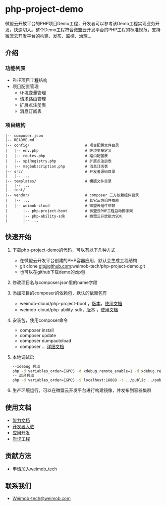 # php-project-demo
微盟云开放平台的PHP项目Demo工程，开发者可以参考该Demo工程实现业务开发，快速切入。整个Demo工程符合微盟云开发平台的PHP工程的标准规范，支持微盟云开发平台的构建、发布、监控、治理...

## 介绍
### 功能列表
* PHP项目工程结构
* 项目配置管理
	* 环境变量管理
	* 请求路由管理
	* 扩展点注册表
	* 消息订阅表

### 项目结构

```
|-- composer.json
|-- README.md
|-- config/                         # 项目配置文件目录
|   |-- env.php                     # 环境变量定义
|   |-- routes.php                  # 路由配置表
|   |-- spiRegistry.php             # 扩展点注册表
|   |-- msgSubscription.php         # 消息订阅表
|-- src/                            # 开发者源码目录
|   |-- ... 
|-- templates/                      # 模版文件目录
|   |-- ...  
|-- test/
|-- vendor/                         # composer 三方依赖组件目录
|   |-- ...                         # 其它三方组件依赖
|   |-- weimob-cloud                # 微盟云组件依赖
|       |-- php-project-boot        # 微盟云PHP工程启动脚手架
|       |-- php-ability-sdk         # 微盟云开放能力SDK
|       |-- ...   
```


## 快速开始
1. 下载php-project-demo的代码，可以有以下几种方式
	*  在微盟云开发平台创建的PHP容器应用，默认会生成工程结构
	*  git clone git@github.com:weimob-tech/php-project-demo.git
	*  也可以在github下载demo的zip包
2. 修改项目名与composer.json里的name字段
3. 添加项目的composer的依赖包，默认的依赖包有
	* weimob-cloud/php-project-boot ，[版本](https://packagist.org/packages/weimob-cloud/php-project-boot)，[使用文档](https://github.com/weimob-tech/php-project-boot/blob/master/README.md)
	* weimob-cloud/php-ability-sdk，[版本](https://packagist.org/packages/weimob-cloud/php-ability-sdk) ，[使用文档](https://github.com/weimob-tech/php-ability-sdk/blob/master/README.md)
4. 安装包，使用composer命令
	* composer install
	* composer update
	* composer dumpautoload
	* composer ... [详细文档](https://getcomposer.org/)
5. 本地调试启
	
	``` bash
	--xdebug 启动
	php -d variables_order=EGPCS -d xdebug.remote_enable=1 -d xdebug.remote_mode=req -d xdebug.remote_port=9000 -d xdebug.remote_host=127.0.0.1 -d xdebug.remote_autostart=1 -S localhost:18888 -t ../public ../public/index.php
	-- 后台启动
	php -d variables_order=EGPCS -S localhost:18888 -t ../public ../public/index.php
	```  
6. 生产环境运行，可以在微盟云开发平台进行构建镜像，并发布到容器集群

## 使用文档
* [能力文档](http://doc.weimobcloud.com/list?tag=2396&menuId=19&childMenuId=1&isold=2)
* [开发者入驻](http://doc.weimobcloud.com/word?menuId=46&childMenuId=47&tag=2970&isold=2)
* [应用开发](http://doc.weimobcloud.com/word?menuId=53&childMenuId=54&tag=2488&isold=2)
* [PHP工程](http://doc.weimobcloud.com/word?menuId=53&childMenuId=54&tag=2488&isold=2)

## 贡献方法
* 申请加入weimob_tech

## 联系我们
* Weimob-tech@weimob.com
